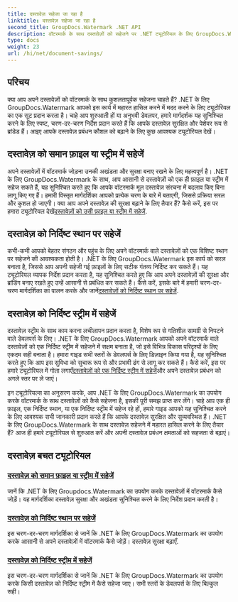 ```yaml
---
title: दस्तावेज़ सहेजा जा रहा है
linktitle: दस्तावेज़ सहेजा जा रहा है
second_title: GroupDocs.Watermark .NET API
description: वॉटरमार्क के साथ दस्तावेज़ों को सहेजने पर .NET ट्यूटोरियल के लिए GroupDocs.Watermark का अन्वेषण करें। दस्तावेज़ सुरक्षा और प्रबंधन को बढ़ाने के लिए चरण-दर-चरण तरीके सीखें।
type: docs
weight: 23
url: /hi/net/document-savings/
---
```

## परिचय

क्या आप अपने दस्तावेज़ों को वॉटरमार्क के साथ कुशलतापूर्वक सहेजना चाहते हैं? .NET के लिए GroupDocs.Watermark आपको इस कार्य में महारत हासिल करने में मदद करने के लिए ट्यूटोरियल का एक सूट प्रदान करता है। चाहे आप शुरुआती हों या अनुभवी डेवलपर, हमारे मार्गदर्शक यह सुनिश्चित करने के लिए स्पष्ट, चरण-दर-चरण निर्देश प्रदान करते हैं कि आपके दस्तावेज़ सुरक्षित और पेशेवर रूप से ब्रांडेड हैं। आइए आपके दस्तावेज़ प्रबंधन कौशल को बढ़ाने के लिए कुछ आवश्यक ट्यूटोरियल देखें।

## दस्तावेज़ को समान फ़ाइल या स्ट्रीम में सहेजें
 अपने दस्तावेज़ों में वॉटरमार्क जोड़ना उनकी अखंडता और सुरक्षा बनाए रखने के लिए महत्वपूर्ण है। .NET के लिए GroupDocs.Watermark के साथ, आप आसानी से दस्तावेज़ों को एक ही फ़ाइल या स्ट्रीम में सहेज सकते हैं, यह सुनिश्चित करते हुए कि आपके वॉटरमार्क मूल दस्तावेज़ संरचना में बदलाव किए बिना लागू किए गए हैं। हमारी विस्तृत मार्गदर्शिका आपको प्रत्येक चरण के बारे में बताएगी, जिससे प्रक्रिया सरल और कुशल हो जाएगी। क्या आप अपने दस्तावेज़ की सुरक्षा बढ़ाने के लिए तैयार हैं? कैसे करें, इस पर हमारा ट्यूटोरियल देखें[दस्तावेज़ों को उसी फ़ाइल या स्ट्रीम में सहेजें](./save-document-same-file-stream/).

## दस्तावेज़ को निर्दिष्ट स्थान पर सहेजें
कभी-कभी आपको बेहतर संगठन और पहुंच के लिए अपने वॉटरमार्क वाले दस्तावेज़ों को एक विशिष्ट स्थान पर सहेजने की आवश्यकता होती है। .NET के लिए GroupDocs.Watermark इस कार्य को सरल बनाता है, जिससे आप अपनी सहेजी गई फ़ाइलों के लिए सटीक गंतव्य निर्दिष्ट कर सकते हैं। यह ट्यूटोरियल व्यापक निर्देश प्रदान करता है, यह सुनिश्चित करते हुए कि आप अपने दस्तावेज़ों की सुरक्षा और ब्रांडिंग बनाए रखते हुए उन्हें आसानी से प्रबंधित कर सकते हैं। कैसे करें, इसके बारे में हमारी चरण-दर-चरण मार्गदर्शिका का पालन करके और जानें[दस्तावेज़ों को निर्दिष्ट स्थान पर सहेजें](./save-document-specified-location/).

## दस्तावेज़ को निर्दिष्ट स्ट्रीम में सहेजें
 दस्तावेज़ स्ट्रीम के साथ काम करना लचीलापन प्रदान करता है, विशेष रूप से गतिशील सामग्री से निपटने वाले डेवलपर्स के लिए। .NET के लिए GroupDocs.Watermark आपको अपने वॉटरमार्क वाले दस्तावेज़ों को एक निर्दिष्ट स्ट्रीम में सहेजने में सक्षम बनाता है, जो इसे विभिन्न विकास परिदृश्यों के लिए एकदम सही बनाता है। हमारा गाइड सभी स्तरों के डेवलपर्स के लिए डिज़ाइन किया गया है, यह सुनिश्चित करते हुए कि आप इस सुविधा को सुचारू रूप से और प्रभावी ढंग से लागू कर सकते हैं। कैसे करें, इस पर हमारे ट्यूटोरियल में गोता लगाएँ[दस्तावेज़ों को एक निर्दिष्ट स्ट्रीम में सहेजें](./save-document-specified-stream/)और अपने दस्तावेज़ प्रबंधन को अगले स्तर पर ले जाएं।

इन ट्यूटोरियल्स का अनुसरण करके, आप .NET के लिए GroupDocs.Watermark का उपयोग करके वॉटरमार्क के साथ दस्तावेज़ों को कैसे सहेजना है, इसकी पूरी समझ प्राप्त कर लेंगे। चाहे आप एक ही फ़ाइल, एक निर्दिष्ट स्थान, या एक निर्दिष्ट स्ट्रीम में सहेज रहे हों, हमारे गाइड आपको यह सुनिश्चित करने के लिए आवश्यक सभी जानकारी प्रदान करते हैं कि आपके दस्तावेज़ सुरक्षित और सुव्यवस्थित हैं। .NET के लिए GroupDocs.Watermark के साथ दस्तावेज़ सहेजने में महारत हासिल करने के लिए तैयार हैं? आज ही हमारे ट्यूटोरियल से शुरुआत करें और अपनी दस्तावेज़ प्रबंधन क्षमताओं को सहजता से बढ़ाएं।

## दस्तावेज़ बचत ट्यूटोरियल
### [दस्तावेज़ को समान फ़ाइल या स्ट्रीम में सहेजें](./save-document-same-file-stream/)
जानें कि .NET के लिए Groupdocs.Watermark का उपयोग करके दस्तावेज़ों में वॉटरमार्क कैसे जोड़ें। यह मार्गदर्शिका दस्तावेज़ सुरक्षा और अखंडता सुनिश्चित करने के लिए निर्देश प्रदान करती है।
### [दस्तावेज़ को निर्दिष्ट स्थान पर सहेजें](./save-document-specified-location/)
इस चरण-दर-चरण मार्गदर्शिका से जानें कि .NET के लिए GroupDocs.Watermark का उपयोग करके आसानी से अपने दस्तावेज़ों में वॉटरमार्क कैसे जोड़ें। दस्तावेज़ सुरक्षा बढ़ाएँ.
### [दस्तावेज़ को निर्दिष्ट स्ट्रीम में सहेजें](./save-document-specified-stream/)
इस चरण-दर-चरण मार्गदर्शिका से जानें कि .NET के लिए GroupDocs.Watermark का उपयोग करके किसी दस्तावेज़ को निर्दिष्ट स्ट्रीम में कैसे सहेजा जाए। सभी स्तरों के डेवलपर्स के लिए बिल्कुल सही।
